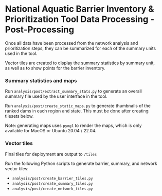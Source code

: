 # National Aquatic Barrier Inventory & Prioritization Tool Data Processing - Post-Processing

Once all data have been processed from the network analysis and prioritization steps, they can be summarized for each of the summary units used in the tool.

Vector tiles are created to display the summary statistics by summary unit, as well as to show points for the barrier inventory.

### Summary statistics and maps

Run `analysis/post/extract_summary_stats.py` to generate an overall summary file used by the user interface in the tool.

Run `analysis/post/create_static_maps.py` to generate thumbnails of the ranked dams in each region and state. This must be done after creating tilesets below.

Note: generating maps uses `pymgl` to render the maps, which is only available for MacOS or Ubuntu 20.04 / 22.04.

### Vector tiles

Final tiles for deployment are output to `/tiles`

Run the following Python scripts to generate barrier, summary, and network vector tiles:

- `analysis/post/create_barrier_tiles.py`
- `analysis/post/create_summary_tiles.py`
- `analysis/post/create_network_tiles.py`
